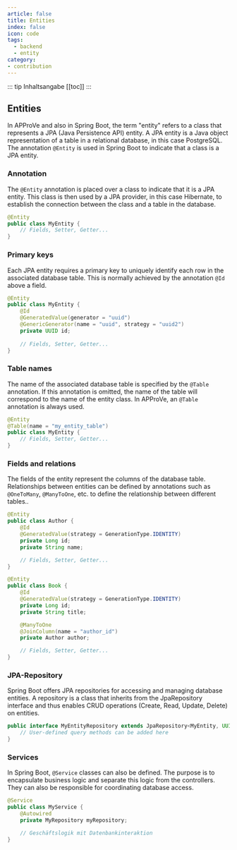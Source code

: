 ```yaml
---
article: false
title: Entities
index: false
icon: code
tags:
  - backend
  - entity
category:
- contribution
---
```


<!-- more -->
::: tip Inhaltsangabe
[[toc]]
:::

## Entities
In APProVe and also in Spring Boot, the term "entity" refers to a class that represents a JPA (Java Persistence API) entity.
A JPA entity is a Java object representation of a table in a relational database, in this case PostgreSQL.
The annotation ``@Entity`` is used in Spring Boot to indicate that a class is a JPA entity.

### Annotation
The ``@Entity`` annotation is placed over a class to indicate that it is a JPA entity.
This class is then used by a JPA provider, in this case Hibernate, to establish the connection between the class and a table in the database.

````java
@Entity
public class MyEntity {
    // Fields, Setter, Getter...
}

````

### Primary keys
Each JPA entity requires a primary key to uniquely identify each row in the associated database table.
This is normally achieved by the annotation ``@Id`` above a field.

````java
@Entity
public class MyEntity {
    @Id
    @GeneratedValue(generator = "uuid")
    @GenericGenerator(name = "uuid", strategy = "uuid2")
    private UUID id;
    
    // Fields, Setter, Getter...
}
````

### Table names
The name of the associated database table is specified by the ``@Table`` annotation.
If this annotation is omitted, the name of the table will correspond to the name of the entity class. In APProVe, an ``@Table`` annotation is always used.

````java 
@Entity
@Table(name = "my_entity_table")
public class MyEntity {
    // Fields, Setter, Getter...
}

````

### Fields and relations
The fields of the entity represent the columns of the database table.
Relationships between entities can be defined by annotations such as ``@OneToMany``, ``@ManyToOne``, etc. to define the relationship between different tables..

````java
@Entity
public class Author {
    @Id
    @GeneratedValue(strategy = GenerationType.IDENTITY)
    private Long id;
    private String name;

    // Fields, Setter, Getter...
}

@Entity
public class Book {
    @Id
    @GeneratedValue(strategy = GenerationType.IDENTITY)
    private Long id;
    private String title;

    @ManyToOne
    @JoinColumn(name = "author_id")
    private Author author;

    // Fields, Setter, Getter...
}

````

### JPA-Repository
Spring Boot offers JPA repositories for accessing and managing database entities.
A repository is a class that inherits from the JpaRepository interface and thus enables CRUD operations (Create, Read, Update, Delete) on entities.

````java
public interface MyEntityRepository extends JpaRepository<MyEntity, UUID> {
    // User-defined query methods can be added here
}

````

### Services
In Spring Boot, ``@Service`` classes can also be defined. The purpose is to encapsulate business logic and separate this logic from the controllers.
They can also be responsible for coordinating database access.

````java
@Service
public class MyService {
    @Autowired
    private MyRepository myRepository;

    // Geschäftslogik mit Datenbankinteraktion
}
````